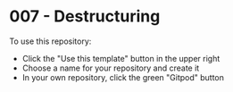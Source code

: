 # 007 - Destructuring

To use this repository:
- Click the "Use this template" button in the upper right
- Choose a name for your repository and create it
- In your own repository, click the green "Gitpod" button
